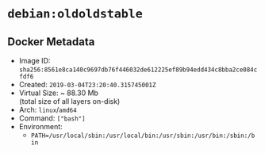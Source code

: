 # `debian:oldoldstable`

## Docker Metadata

- Image ID: `sha256:8561e8ca140c9697db76f446032de612225ef89b94edd434c8bba2ce084cfdf6`
- Created: `2019-03-04T23:20:40.315745001Z`
- Virtual Size: ~ 88.30 Mb  
  (total size of all layers on-disk)
- Arch: `linux`/`amd64`
- Command: `["bash"]`
- Environment:
  - `PATH=/usr/local/sbin:/usr/local/bin:/usr/sbin:/usr/bin:/sbin:/bin`
